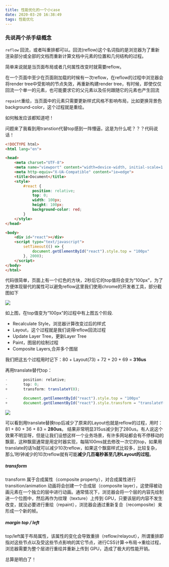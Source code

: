 ```yaml
---
title: 性能优化的一个小case
date: 2020-03-20 16:38:49
tags: 性能优化
---
```


### 先说两个杀手级概念

`reflow` 回流，或者叫重排都可以。回流(reflow)这个名词指的是浏览器为了重新渲染部分或全部的文档而重新计算文档中元素的位置和几何结构的过程。

简单来说就是当页面布局或者几何属性改变时就需要reflow。

在一个页面中至少在页面刚加载的时候有一次reflow，在reflow的过程中浏览器会将render tree中受影响的节点失效，再重新构建render tree，有时候，即使仅仅回流一个单一的元素，也可能要求它的父元素以及任何跟随它的元素也产生回流

<!-- more -->

`repaint`重绘，当页面中的元素只需要更新样式风格不影响布局，比如更换背景色background-color，这个过程就是重绘。

如何触发应该都知道吧！

问题来了我看到用transtion代替top感到一阵懵逼，这是为什么呢？？？代码说话！

~~~html
<!DOCTYPE html>
<html lang="en">

<head>
    <meta charset="UTF-8">
    <meta name="viewport" content="width=device-width, initial-scale=1.0">
    <meta http-equiv="X-UA-Compatible" content="ie=edge">
    <title>Document</title>
    <style>
        #react {
            position: relative;
            top: 0;
            width: 100px;
            height: 100px;
            background-color: red;
        }
    </style>
</head>

<body>
    <div id="react"></div>
    <script type="text/javascript">
        setTimeout(() => {
            document.getElementById("react").style.top = "100px"
        }, 2000);
    </script>
</body>
</html>

~~~

代码很简单，页面上有一个红色的方块，2秒后它的top值将会变为“100px”，为了方便体现替代的属性可以避免reflow这里我们使用chrome的开发者工具，部分截图如下

![](https://i.loli.net/2020/05/07/6aZST9eD7McLHoq.jpg)

如上图，在top值变为“100px”的过程中有上图五个阶段.

- Recalculate Style，浏览器计算改变过后的样式
- Layout，这个过程就是我们说得reflow回流过程
- Update Layer Tree，更新Layer Tree
- Paint，图层的绘制过程
- Composite Layers,合并多个图层

我们把这五个过程用时记下：80 + Layout(73) + 72 + 20 + 69 = **316us**

再用translate替代top：

~~~js
-       position: relative;
-       top: 0;
+       transform: translateY(0);

-       document.getElementById("react").style.top = "100px"
+       document.getElementById("react").style.transform = "translateY(100px)"

~~~

![](https://i.loli.net/2020/05/07/XWp9CAo3gnbVYy7.jpg)

可以看到用translate替换top后减少了原来的Layout也就是reflow的过程，用时：81 + 80 + 36 + 83 = **280us**。 结果非常明显315us减少到了280us。有人说这个效果不明显呀，但是让我们设想这样一个业务场景，有许多网站都会有不停移动的飘窗，这种飘窗通常是用定时器实现，每隔100ms就去修改一次它的top，如果用translate的话1s就可以减少10次reflow，如果这个飘窗样式比较多，比较复杂，那么1秒钟减少的10次reflow就有可能**减少几百毫秒甚至几秒Layout的过程**。

##### transform

transform 属于合成属性（composite property），对合成属性进行 transition/animation 动画将会创建一个合成层（composite layer），这使得被动画元素在一个独立的层中进行动画。通常情况下，浏览器会将一个层的内容先绘制进一个位图中，然后再作为纹理（texture）上传到 GPU，只要该层的内容不发生改变，就没必要进行重绘（repaint），浏览器会通过重新复合（recomposite）来形成一个新的帧。

##### margin top / left

top/left属于布局属性，该属性的变化会导致重排（reflow/relayout），所谓重排即指对这些节点以及受这些节点影响的其它节点，进行CSS计算->布局->重绘过程，浏览器需要为整个层进行重绘并重新上传到 GPU，造成了极大的性能开销。

总算是明白了！